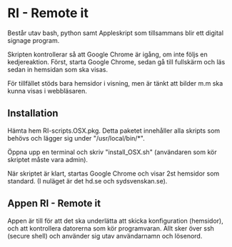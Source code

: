 # RI - Remote it

Består utav bash, python samt Appleskript som tillsammans blir ett digital signage program.

Skripten kontrollerar så att Google Chrome är igång, om inte följs en kedjereaktion. Först, starta Google Chrome, sedan gå till fullskärm och läs sedan in hemsidan som ska visas.

För tillfället stöds bara hemsidor i visning, men är tänkt att bilder m.m ska kunna visas i webbläsaren.

## Installation
Hämta hem RI-scripts.OSX.pkg. Detta paketet innehåller alla skripts som behövs och lägger sig under "/usr/local/bin/*".

Öppna upp en terminal och skriv "install_OSX.sh" (användaren som kör skriptet måste vara admin). 

När skriptet är klart, startas Google Chrome och visar 2st hemsidor som standard. (I nuläget är det hd.se och sydsvenskan.se).

## Appen RI - Remote it
Appen är till för att det ska underlätta att skicka konfiguration (hemsidor), och att kontrollera datorerna som kör programvaran.
Allt sker över ssh (secure shell) och använder sig utav användarnamn och lösenord.

